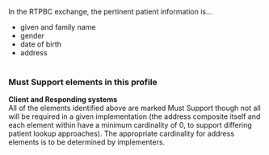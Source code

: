 In the RTPBC exchange, the pertinent patient information is...
* given and family name
* gender
* date of birth
* address
<br><br>

### Must Support elements in this profile 
**Client and Responding systems**<br>
All of the elements identified above are marked Must Support though not all will be required in a given implementation (the address composite itself and each element within have a minimum cardinality of 0, to support differing patient lookup approaches). The appropriate cardinality for address elements is to be determined by implementers.



<br>
